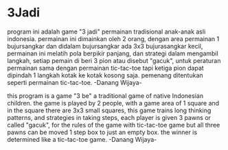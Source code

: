 # 3Jadi

program ini adalah game "3 jadi" permainan tradisional anak-anak asli indonesia. 
permainan ini dimainkan oleh 2 orang, dengan area permainan 1 bujursangkar dan didalam bujursangkar ada 3x3 bujurasangkar kecil, 
permainan ini melatih pola berpikir panjang, dan strategi dalam mengambil langkah, setiap pemain di beri 3 pion atau disebut  "gacuk",
untuk peraturan permainan sama dengan permainan tic-tac-toe tapi ketiga pion dapat dipindah 1 langkah kotak ke kotak kosong saja. 
pemenang ditentukan seperti permainan tic-tac-toe.
-Danang Wijaya-



this program is a game "3 be" a traditional game of native Indonesian children. 
the game is played by 2 people, with a game area of 1 square and in the square there are 3x3 small squares, 
this game trains long thinking patterns, and strategies in taking steps, each player is given 3 pawns or called "gacuk", 
for the rules of the game with tic-tac-toe game but all three pawns can be moved 1 step box to just an empty box. 
the winner is determined like a tic-tac-toe game.
-Danang Wijaya-
